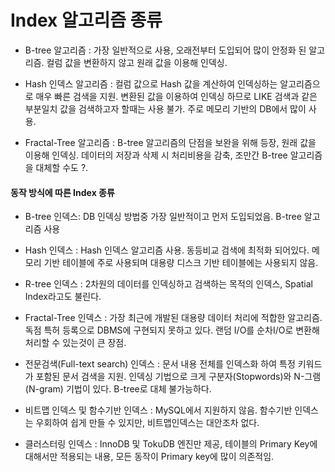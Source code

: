 # Index 알고리즘 종류
- B-tree 알고리즘 : 가장 일반적으로 사용, 오래전부터 도입되어 많이 안정화 된 알고리즘. 컬럼 값을 변환하지 않고 원래 값을 이용해 인덱싱.

- Hash 인덱스 알고리즘 : 컬럼 값으로 Hash 값을 계산하여 인덱싱하는 알고리즘으로 매우 빠른 검색을 지원. 변환된 값을 이용하여 인덱싱 하므로 LIKE 검색과 같은 부분일치 값을 검색하고자 할때는 사용 불가. 주로 메모리 기반의 DB에서 많이 사용.

- Fractal-Tree 알고리즘 : B-tree 알고리즘의 단점을 보완을 위해 등장, 원래 값을 이용해 인덱싱. 데이터의 저장과 삭제 시 처리비용을 감축, 조만간 B-tree 알고리즘을 대체할 수도 ?.


#### 동작 방식에 따른 Index 종류
- B-tree 인덱스: DB 인덱싱 방법중 가장 일반적이고 먼저 도입되었음. B-tree 알고리즘 사용

- Hash 인덱스 : Hash 인덱스 알고리즘 사용. 동등비교 검색에 최적화 되어있다. 메모리 기반 테이블에 주로 사용되며 대용량 디스크 기반 테이블에는 사용되지 않음.

- R-tree 인덱스 : 2차원의 데이터를 인덱싱하고 검색하는 목적의 인덱스, Spatial Index라고도 불린다.

- Fractal-Tree 인덱스 : 가장 최근에 개발된 대용량 데이터 처리에 적합한 알고리즘. 독점 특허 등록으로 DBMS에 구현되지 못하고 있다. 랜덤 I/O를 순차I/O로 변환해 처리할 수 있는것이 큰 장점. 

- 전문검색(Full-text search) 인덱스 : 문서 내용 전체를 인덱스화 하여 특정 키워드가 포함된 문서 검색을 지원. 인덱싱 기법으로 크게 구분자(Stopwords)와 N-그램(N-gram) 기법이 있다. B-tree로 대체 불가능하다.

- 비트맵 인덱스 및 함수기반 인덱스 : MySQL에서 지원하지 않음. 함수기반 인덱스는 우회하여 쉽게 만들 수 있지만, 비트맵인덱스는 대안조차 없다.

- 클러스터링 인덱스 : InnoDB 및 TokuDB 엔진만 제공, 테이블의 Primary Key에 대해서만 적용되는 내용, 모든 동작이 Primary key에 많이 의존적임.
